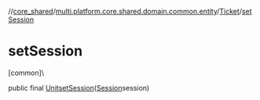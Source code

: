 //[core_shared](../../../index.md)/[multi.platform.core.shared.domain.common.entity](../index.md)/[Ticket](index.md)/[setSession](set-session.md)

# setSession

[common]\

public final [Unit](https://kotlinlang.org/api/latest/jvm/stdlib/kotlin/-unit/index.html)[setSession](set-session.md)([Session](../-session/index.md)session)
